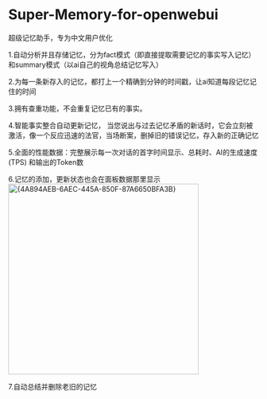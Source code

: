 # Super-Memory-for-openwebui

超级记忆助手，专为中文用户优化

1.自动分析并且存储记忆，分为fact模式（即直接提取需要记忆的事实写入记忆）和summary模式（以ai自己的视角总结记忆写入）

2.为每一条新存入的记忆，都打上一个精确到分钟的时间戳，让ai知道每段记忆记住的时间

3.拥有查重功能，不会重复记忆已有的事实。

4.智能事实整合自动更新记忆， 当您说出与过去记忆矛盾的新话时，它会立刻被激活，像一个反应迅速的法官，当场断案，删掉旧的错误记忆，存入新的正确记忆

5.全面的性能数据：完整展示每一次对话的首字时间显示、总耗时、AI的生成速度 (TPS) 和输出的Token数

6.记忆的添加，更新状态也会在面板数据那里显示
<img width="383" alt="{4A894AEB-6AEC-445A-850F-87A6650BFA3B}" src="https://github.com/user-attachments/assets/eea4b152-fa35-4273-bd6d-fbf7a3fa9071" />

7.自动总结并删除老旧的记忆
